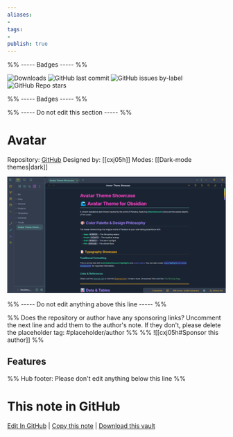 ```yaml
---
aliases:
- 
tags: 
- 
publish: true
---
```


%% ----- Badges ----- %%

![Downloads](https://img.shields.io/badge/downloads-424-573E7A?style=for-the-badge&logo=)
![GitHub last commit](https://img.shields.io/github/last-commit/cxj05h/obsidian-avatar?color=573E7A&label=last%20update&logo=github&style=for-the-badge)
![GitHub issues by-label](https://img.shields.io/github/issues/cxj05h/obsidian-avatar/help%20wanted?color=573E7A&logo=github&style=for-the-badge) 
![GitHub Repo stars](https://img.shields.io/github/stars/cxj05h/obsidian-avatar?color=573E7A&logo=github&style=for-the-badge)

%% ----- Badges ----- %%

%% ----- Do not edit this section ----- %%

# Avatar

Repository: [GitHub](https://github.com/cxj05h/obsidian-avatar)
Designed by: [[cxj05h]]
Modes: [[Dark-mode themes|dark]]



![screenshot](https://github.com/cxj05h/obsidian-avatar/raw/HEAD/Avatar_Theme.png)

%% ----- Do not edit anything above this line ----- %% 

%% Does the repository or author have any sponsoring links? Uncomment the next line and add them to the author's note. If they don't, please delete the placeholder tag: #placeholder/author %%
%% ![[cxj05h#Sponsor this author]] %%


## Features



%% Hub footer: Please don't edit anything below this line %%

# This note in GitHub

<span class="git-footer">[Edit In GitHub](https://github.dev/obsidian-community/obsidian-hub/blob/main/02%20-%20Community%20Expansions/02.05%20All%20Community%20Expansions/Themes/Avatar.md "git-hub-edit-note") | [Copy this note](https://raw.githubusercontent.com/obsidian-community/obsidian-hub/main/02%20-%20Community%20Expansions/02.05%20All%20Community%20Expansions/Themes/Avatar.md "git-hub-copy-note") | [Download this vault](https://github.com/obsidian-community/obsidian-hub/archive/refs/heads/main.zip "git-hub-download-vault") </span>
